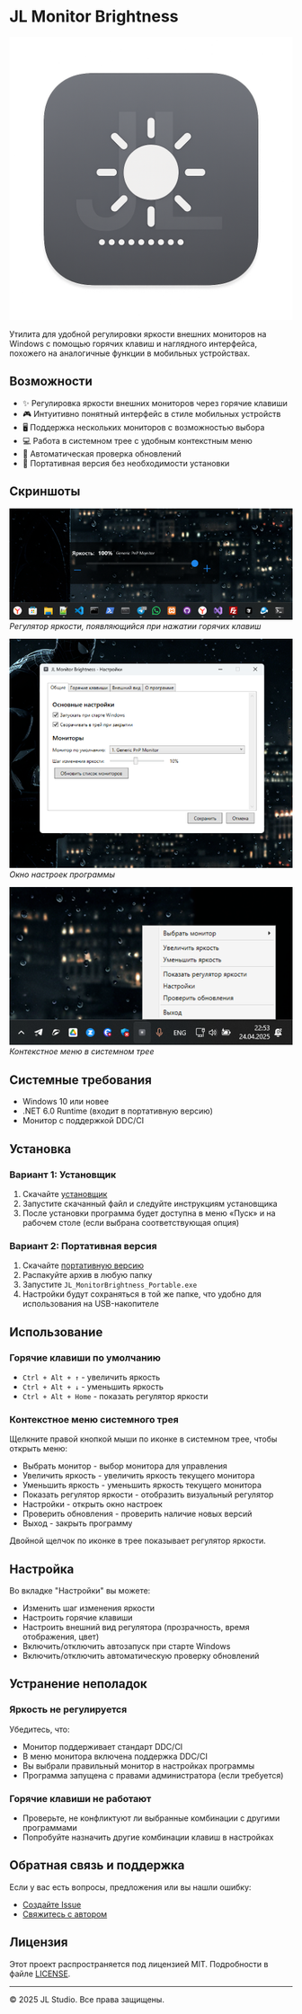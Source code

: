 # JL Monitor Brightness

![JL Monitor Brightness Logo](screenshots/logo.png)

Утилита для удобной регулировки яркости внешних мониторов на Windows с помощью горячих клавиш и наглядного интерфейса, похожего на аналогичные функции в мобильных устройствах.

## Возможности

- ✨ Регулировка яркости внешних мониторов через горячие клавиши
- 🎮 Интуитивно понятный интерфейс в стиле мобильных устройств
- 🖥️ Поддержка нескольких мониторов с возможностью выбора
- 💻 Работа в системном трее с удобным контекстным меню
- 🔄 Автоматическая проверка обновлений
- 🚀 Портативная версия без необходимости установки

## Скриншоты

![Регулятор яркости](screenshots/brightness-overlay.png)
*Регулятор яркости, появляющийся при нажатии горячих клавиш*

![Настройки программы](screenshots/settings.png)
*Окно настроек программы*

![Контекстное меню в трее](screenshots/tray-menu.png)
*Контекстное меню в системном трее*

## Системные требования

- Windows 10 или новее
- .NET 6.0 Runtime (входит в портативную версию)
- Монитор с поддержкой DDC/CI

## Установка

### Вариант 1: Установщик

1. Скачайте [установщик](https://github.com/John-LapTev/JL-Monitor-Brightness/releases/latest/download/JL_MonitorBrightness_Setup.exe)
2. Запустите скачанный файл и следуйте инструкциям установщика
3. После установки программа будет доступна в меню «Пуск» и на рабочем столе (если выбрана соответствующая опция)

### Вариант 2: Портативная версия

1. Скачайте [портативную версию](https://github.com/John-LapTev/JL-Monitor-Brightness/releases/latest/download/JL_MonitorBrightness_Portable.exe)
2. Распакуйте архив в любую папку
3. Запустите `JL_MonitorBrightness_Portable.exe`
4. Настройки будут сохраняться в той же папке, что удобно для использования на USB-накопителе

## Использование

### Горячие клавиши по умолчанию

- `Ctrl + Alt + ↑` - увеличить яркость
- `Ctrl + Alt + ↓` - уменьшить яркость
- `Ctrl + Alt + Home` - показать регулятор яркости

### Контекстное меню системного трея

Щелкните правой кнопкой мыши по иконке в системном трее, чтобы открыть меню:
- Выбрать монитор - выбор монитора для управления
- Увеличить яркость - увеличить яркость текущего монитора
- Уменьшить яркость - уменьшить яркость текущего монитора
- Показать регулятор яркости - отобразить визуальный регулятор
- Настройки - открыть окно настроек
- Проверить обновления - проверить наличие новых версий
- Выход - закрыть программу

Двойной щелчок по иконке в трее показывает регулятор яркости.

## Настройка

Во вкладке "Настройки" вы можете:
- Изменить шаг изменения яркости
- Настроить горячие клавиши
- Настроить внешний вид регулятора (прозрачность, время отображения, цвет)
- Включить/отключить автозапуск при старте Windows
- Включить/отключить автоматическую проверку обновлений

## Устранение неполадок

### Яркость не регулируется

Убедитесь, что:
- Монитор поддерживает стандарт DDC/CI
- В меню монитора включена поддержка DDC/CI
- Вы выбрали правильный монитор в настройках программы
- Программа запущена с правами администратора (если требуется)

### Горячие клавиши не работают

- Проверьте, не конфликтуют ли выбранные комбинации с другими программами
- Попробуйте назначить другие комбинации клавиш в настройках

## Обратная связь и поддержка

Если у вас есть вопросы, предложения или вы нашли ошибку:
- [Создайте Issue](https://github.com/John-LapTev/JL-Monitor-Brightness/issues/new)
- [Свяжитесь с автором](https://jl-studio.art/contact)

## Лицензия

Этот проект распространяется под лицензией MIT. Подробности в файле [LICENSE](LICENSE).

---
© 2025 JL Studio. Все права защищены.